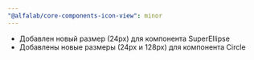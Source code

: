 ```yaml
---
"@alfalab/core-components-icon-view": minor
---
```


- Добавлен новый размер (24px) для компонента SuperEllipse
- Добавлены новые размеры (24px и 128px) для компонента Circle
